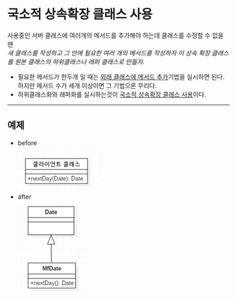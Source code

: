 # 국소적 상속확장 클래스 사용

사용중인 서버 클래스에 여러개의 메서드를 추가해야 하는데 클래스를 수정할 수 없을 땐  
*새 클래스를 작성하고 그 안에 필요한 여러 개의 메서드를 작성하자
이 상속 확장 클래스를 원본 클래스의 하위클래스나 래퍼 클래스로 만들자.*

* 필요한 메서드가 한두개 일 때는 [외래 클래스에 메서드 추가](7.IntroduceForeignMethod.md)기법을 실시하면 된다.
하지만 메서드 수가 세개 이상이면 그 기법으론 무리다.
* 하위클래스화와 래퍼화를 실시하는것이 [국소적 상속확장 클래스 사용](8.IntroduceLocalExtension.md)이다.

---

## 예제
* before  
![Alt text](img/IntroduceLocalExtension01.PNG)
* after  
![Alt text](img/IntroduceLocalExtension02.PNG)